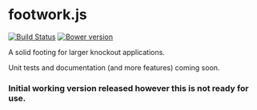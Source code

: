 footwork.js
========
[![Build Status](https://travis-ci.org/reflectiveSingleton/footwork.png?branch=master)](https://travis-ci.org/reflectiveSingleton/footwork) [![Bower version](https://badge.fury.io/bo/footwork.svg)](http://badge.fury.io/bo/footwork)

A solid footing for larger knockout applications.

Unit tests and documentation (and more features) coming soon.

### Initial working version released however this is not ready for use.